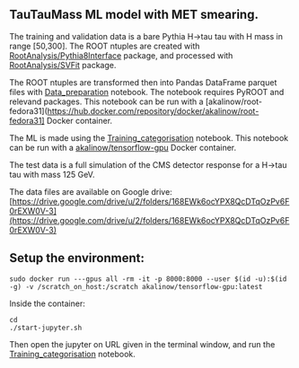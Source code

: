 ## TauTauMass ML model with MET smearing.

The training and validation data is a bare Pythia H->tau tau with H mass in range [50,300].
The ROOT ntuples are created with [RootAnalysis/Pythia8Interface](https://github.com/akalinow/RootAnalysis/tree/devel_AK/HTauTau/Pythia8Interface)
package, and processed with [RootAnalysis/SVFit](https://github.com/akalinow/RootAnalysis/tree/devel_AK/HTauTau/SVfit) package.

The ROOT ntuples are transformed then into Pandas DataFrame parquet files with
[Data_preparation](Data_preparation.ipynb) notebook. The notebook requires PyROOT and relevand packages.
This notebook can be run with a [akalinow/root-fedora31](https://hub.docker.com/repository/docker/akalinow/root-fedora31] Docker container.

The ML is made using the [Training_categorisation](Training_categorisation.ipynb) notebook. This notebook can be run with
a [akalinow/tensorflow-gpu](https://hub.docker.com/repository/docker/akalinow/tensorflow-gpu) Docker container.

The test data is a full simulation of the CMS detector response for a H->tau tau with mass 125 GeV. 

The data files are available on Google drive:
[https://drive.google.com/drive/u/2/folders/168EWk6ocYPX8QcDTqOzPv6F0rEXW0V-3](https://drive.google.com/drive/u/2/folders/168EWk6ocYPX8QcDTqOzPv6F0rEXW0V-3)

## Setup the environment:
```
sudo docker run ---gpus all -rm -it -p 8000:8000 --user $(id -u):$(id -g) -v /scratch_on_host:/scratch akalinow/tensorflow-gpu:latest
```

Inside the container:

```
cd
./start-jupyter.sh
```

Then open the jupyter on URL given in the terminal window, and run the [Training_categorisation](Training_categorisation.ipynb) notebook.



